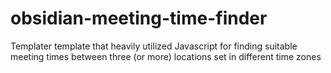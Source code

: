# obsidian-meeting-time-finder
Templater template that heavily utilized Javascript for finding suitable meeting times between three (or more) locations set in different time zones
